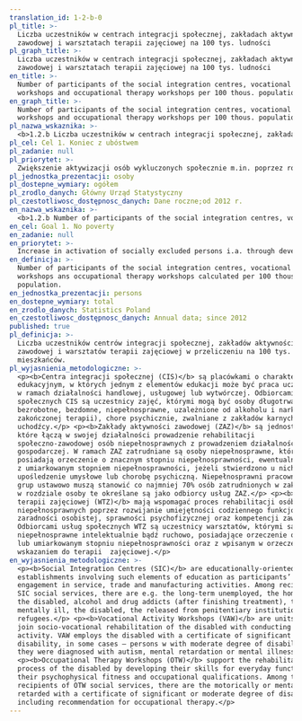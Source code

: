 ```yaml
---
translation_id: 1-2-b-0
pl_title: >-
  Liczba uczestników w centrach integracji społecznej, zakładach aktywności
  zawodowej i warsztatach terapii zajęciowej na 100 tys. ludności
pl_graph_title: >-
  Liczba uczestników w centrach integracji społecznej, zakładach aktywności
  zawodowej i warsztatach terapii zajęciowej na 100 tys. ludności
en_title: >-
  Number of participants of the social integration centres, vocational activity
  workshops and occupational therapy workshops per 100 thous. population
en_graph_title: >-
  Number of participants of the social integration centres, vocational activity
  workshops and occupational therapy workshops per 100 thous. population
pl_nazwa_wskaznika: >-
  <b>1.2.b Liczba uczestników w centrach integracji społecznej, zakładach aktywności zawodowej i warsztatach terapii zajęciowej na 100 tys. ludności</b>
pl_cel: Cel 1. Koniec z ubóstwem
pl_zadanie: null
pl_priorytet: >-
  Zwiększenie aktywizacji osób wykluczonych społecznie m.in. poprzez rozwój sektora ekonomii społecznej
pl_jednostka_prezentacji: osoby
pl_dostepne_wymiary: ogółem
pl_zrodlo_danych: Główny Urząd Statystyczny
pl_czestotliwosc_dostępnosc_danych: Dane roczne;od 2012 r.
en_nazwa_wskaznika: >-
  <b>1.2.b Number of participants of the social integration centres, vocational activity workshops and occupational therapy workshops per 100 thous. population</b>
en_cel: Goal 1. No poverty
en_zadanie: null
en_priorytet: >-
  Increase in activation of socially excluded persons i.a. through development of social economy sector
en_definicja: >-
  Number of participants of the social integration centres, vocational activity
  workshops ans occupational therapy workshops calculated per 100 thous.
  population.
en_jednostka_prezentacji: persons
en_dostepne_wymiary: total
en_zrodlo_danych: Statistics Poland
en_czestotliwosc_dostępnosc_danych: Annual data; since 2012
published: true
pl_definicja: >-
  Liczba uczestników centrów integracji społecznej, zakładów aktywności
  zawodowej i warsztatów terapii zajęciowej w przeliczeniu na 100 tys.
  mieszkańców.
pl_wyjasnienia_metodologiczne: >-
  <p><b>Centra integracji społecznej (CIS)</b> są placówkami o charakterze
  edukacyjnym, w których jednym z elementów edukacji może być praca uczestników
  w ramach działalności handlowej, usługowej lub wytwórczej. Odbiorcami usług
  społecznych CIS są uczestnicy zajęć, którymi mogą być osoby długotrwale
  bezrobotne, bezdomne, niepełnosprawne, uzależnione od alkoholu i narkotyków po
  zakończonej terapii), chore psychicznie, zwalniane z zakładów karnych oraz
  uchodźcy.</p> <p><b>Zakłady aktywności zawodowej (ZAZ)</b> są jednostkami,
  które łączą w swojej działalności prowadzenie rehabilitacji
  społeczno-zawodowej osób niepełnosprawnych z prowadzeniem działalności
  gospodarczej. W ramach ZAZ zatrudniane są osoby niepełnosprawne, które
  posiadają orzeczenie o znacznym stopniu niepełnosprawności, ewentualnie osoby
  z umiarkowanym stopniem niepełnosprawności, jeżeli stwierdzono u nich autyzm,
  upośledzenie umysłowe lub chorobę psychiczną. Niepełnosprawni pracownicy z ww.
  grup ustawowo muszą stanowić co najmniej 70% osób zatrudnionych w zakładzie –
  w rozdziale osoby te określane są jako odbiorcy usług ZAZ.</p> <p><b>Warsztaty
  terapii zajęciowej (WTZ)</b> mają wspomagać proces rehabilitacji osób
  niepełnosprawnych poprzez rozwijanie umiejętności codziennego funkcjonowania,
  zaradności osobistej, sprawności psychofizycznej oraz kompetencji zawodowych.
  Odbiorcami usług społecznych WTZ są uczestnicy warsztatów, którymi są osoby
  niepełnosprawne intelektualnie bądź ruchowo, posiadające orzeczenie o znacznym
  lub umiarkowanym stopniu niepełnosprawności oraz z wpisanym w orzeczeniu
  wskazaniem do terapii  zajęciowej.</p>
en_wyjasnienia_metodologiczne: >-
  <p><b>Social Integration Centres (SIC)</b> are educationally-oriented
  establishments involving such elements of education as participants’
  engagement in service, trade and manufacturing activities. Among recipients of
  SIC social services, there are e.g. the long-term unemployed, the homeless,
  the disabled, alcohol and drug addicts (after finishing treatment), the
  mentally ill, the disabled, the released from penitentiary institutions and
  refugees.</p> <p><b>Vocational Activity Workshops (VAW)</b> are units that
  join socio-vocational rehabilitation of the disabled with conducting economic
  activity. VAW employs the disabled with a certificate of significant degree of
  disability, in some cases – persons w with moderate degree of disability if
  they were diagnosed with autism, mental retardation or mental illness.</p>
  <p><b>Occupational Therapy Workshops (OTW)</b> support the rehabilitation
  process of the disabled by developing their skills for everyday functioning,
  their psychophysical fitness and occupational qualifications. Among the
  recipients of OTW social services, there are the motorically or mentally
  retarded with a certificate of significant or moderate degree of disability
  including recommendation for occupational therapy.</p>
---
```

